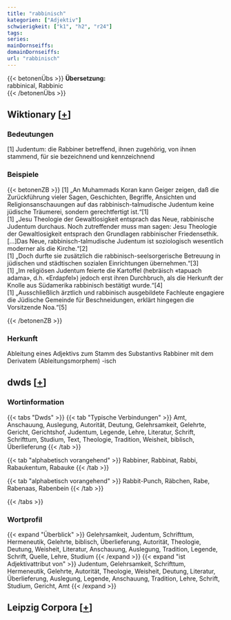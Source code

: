 ```yaml
---
title: "rabbinisch"
kategorien: ["Adjektiv"]
schwierigkeit: ["k1", "h2", "r24"]
tags:
series:
mainDornseiffs:
domainDornseiffs:
url: "rabbinisch"
---
```


{{< betonenÜbs >}}
**Übersetzung:**  
rabbinical, Rabbinic  
{{< /betonenÜbs >}}

## Wiktionary [[+](https://de.wiktionary.org/wiki/rabbinisch)]

### Bedeutungen
[1] Judentum: die Rabbiner betreffend, ihnen zugehörig, von ihnen stammend, für sie bezeichnend und kennzeichnend  

### Beispiele
{{< betonenZB >}}
[1] „An Muhammads Koran kann Geiger zeigen, daß die Zurückführung vieler Sagen, Geschichten, Begriffe, Ansichten und Religionsanschauungen auf das rabbinisch-talmudische Judentum keine jüdische Träumerei, sondern gerechtfertigt ist.“[1]  
[1] „Jesu Theologie der Gewaltlosigkeit entsprach das Neue, rabbinische Judentum durchaus. Noch zutreffender muss man sagen: Jesu Theologie der Gewaltlosigkeit entsprach den Grundlagen rabbinischer Friedensethik.[…]Das Neue, rabbinisch-talmudische Judentum ist soziologisch wesentlich moderner als die Kirche.“[2]  
[1] „Doch durfte sie zusätzlich die rabbinisch-seelsorgerische Betreuung in jüdischen und städtischen sozialen Einrichtungen übernehmen.“[3]  
[1] „Im religiösen Judentum feierte die Kartoffel (hebräisch «tapuach adama», d.h. «Erdapfel») jedoch erst ihren Durchbruch, als die Herkunft der Knolle aus Südamerika rabbinisch bestätigt wurde.“[4]  
[1] „Ausschließlich ärztlich und rabbinisch ausgebildete Fachleute engagiere die Jüdische Gemeinde für Beschneidungen, erklärt hingegen die Vorsitzende Noa.“[5]  

{{< /betonenZB >}}
### Herkunft
Ableitung eines Adjektivs zum Stamm des Substantivs Rabbiner mit dem Derivatem (Ableitungsmorphem) -isch  



## dwds [[+](https://www.dwds.de/wb/rabbinisch)]

### Wortinformation
{{< tabs "Dwds" >}}
{{< tab "Typische Verbindungen" >}}
Amt, Anschauung, Auslegung, Autorität, Deutung, Gelehrsamkeit, Gelehrte, Gericht, Gerichtshof, Judentum, Legende, Lehre, Literatur, Schrift, Schrifttum, Studium, Text, Theologie, Tradition, Weisheit, biblisch, Überlieferung
{{< /tab >}}

{{< tab "alphabetisch vorangehend" >}}
Rabbiner, Rabbinat, Rabbi, Rabaukentum, Rabauke
{{< /tab >}}

{{< tab "alphabetisch vorangehend" >}}
Rabbit-Punch, Räbchen, Rabe, Rabenaas, Rabenbein
{{< /tab >}}

{{< /tabs >}}

### Wortprofil
{{< expand "Überblick" >}} Gelehrsamkeit, Judentum, Schrifttum, Hermeneutik, Gelehrte, biblisch, Überlieferung, Autorität, Theologie, Deutung, Weisheit, Literatur, Anschauung, Auslegung, Tradition, Legende, Schrift, Quelle, Lehre, Studium {{< /expand >}}
{{< expand "ist Adjektivattribut von" >}} Judentum, Gelehrsamkeit, Schrifttum, Hermeneutik, Gelehrte, Autorität, Theologie, Weisheit, Deutung, Literatur, Überlieferung, Auslegung, Legende, Anschauung, Tradition, Lehre, Schrift, Studium, Gericht, Amt {{< /expand >}}

## Leipzig Corpora [[+](https://corpora.uni-leipzig.de/en/res?word=rabbinisch&corpusId=deu_newscrawl-public_2018)]

